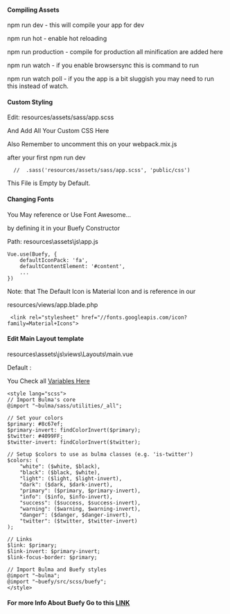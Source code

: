 #### Compiling Assets

npm run dev - this will compile your app for dev

npm run hot - enable hot reloading

npm run production - compile for production all minification are added here

npm run watch - if you enable browsersync this is command to run

npm run watch poll - if you the app is a bit sluggish you may need to run this instead of watch.


#### Custom Styling

Edit: resources/assets/sass/app.scss

And Add All Your Custom CSS Here

Also Remember to uncomment this on your webpack.mix.js

after your first npm run dev

```
  //  .sass('resources/assets/sass/app.scss', 'public/css')
```

This File is Empty by Default.


#### Changing Fonts


You May reference or Use Font Awesome...

by defining it in your Buefy Constructor


Path: resources\assets\js\app.js
```
Vue.use(Buefy, {
    defaultIconPack: 'fa',
    defaultContentElement: '#content',
    ...
})

```

Note: that The Default  Icon is Material Icon
and is reference in our 

resources/views/app.blade.php 
```
 <link rel="stylesheet" href="//fonts.googleapis.com/icon?family=Material+Icons">
```

#### Edit Main Layout template


resources\assets\js\views\Layouts\main.vue

Default :

You Check all [Variables Here](http://bulma.io/documentation/overview/variables/)

```
<style lang="scss">
// Import Bulma's core
@import "~bulma/sass/utilities/_all";

// Set your colors
$primary: #8c67ef;
$primary-invert: findColorInvert($primary);
$twitter: #4099FF;
$twitter-invert: findColorInvert($twitter);

// Setup $colors to use as bulma classes (e.g. 'is-twitter')
$colors: (
    "white": ($white, $black),
    "black": ($black, $white),
    "light": ($light, $light-invert),
    "dark": ($dark, $dark-invert),
    "primary": ($primary, $primary-invert),
    "info": ($info, $info-invert),
    "success": ($success, $success-invert),
    "warning": ($warning, $warning-invert),
    "danger": ($danger, $danger-invert),
    "twitter": ($twitter, $twitter-invert)
);

// Links
$link: $primary;
$link-invert: $primary-invert;
$link-focus-border: $primary;

// Import Bulma and Buefy styles
@import "~bulma";
@import "~buefy/src/scss/buefy";
</style>
```

#### For more Info About Buefy Go to this [LINK](https://buefy.github.io/?#/documentation/quick-start)